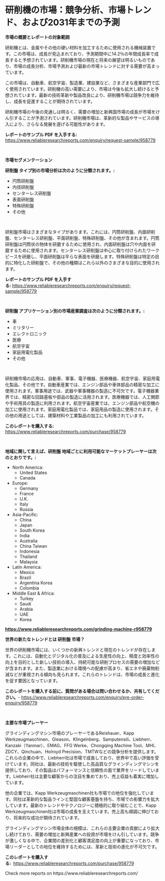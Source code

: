 <p><h1>研削機の市場：競争分析、市場トレンド、および2031年までの予測</h1></p><p><strong>市場の概要とレポートの対象範囲</strong></p>
<p><p>研削機とは、金属やその他の硬い材料を加工するために使用される機械装置です。この市場は、成長が見込まれており、予測期間中に14.2％の年間成長率で成長すると予想されています。研削機市場の現在と将来の展望は明るいものであり、市場の成長分析、市場予測および最新の市場トレンドに対する需要が高まっています。</p><p>この市場は、自動車、航空宇宙、製造業、建設業など、さまざまな産業部門で広く使用されています。研削機の高い需要により、市場は今後も拡大し続けると予想されています。最新の技術革新や製品改良により、研削機市場は競争力を維持し、成長を促進することが期待されています。</p><p>研削機市場の今後の見通しは明るく、需要の増加と新興国市場の成長が市場をけん引することが予測されています。研削機市場は、革新的な製品やサービスの導入により、さらなる発展を遂げる可能性があります。</p></p>
<p><strong>レポートのサンプル PDF を入手する:</strong> <a href="https://www.reliableresearchreports.com/enquiry/request-sample/958779">https://www.reliableresearchreports.com/enquiry/request-sample/958779</a></p>
<p>&nbsp;</p>
<p><strong>市場セグメンテーション</strong></p>
<p><strong>研削盤 タイプ別の市場分析は次のように分類されます。:</strong></p>
<p><ul><li>円筒研削盤</li><li>内径研削盤</li><li>センターレス研削盤</li><li>表面研削盤</li><li>特殊研削盤</li><li>その他</li></ul></p>
<p>&nbsp;</p>
<p><p>研削盤市場はさまざまなタイプがあります。これには、円筒研削盤、内面研削盤、センターレス研削盤、平面研削盤、特殊研削盤、その他が含まれます。円筒研削盤は円筒状の物体を研磨するために使用され、内面研削盤は穴や内面を研磨するために使用されます。センターレス研削盤は中心に取り付けられたワークピースを研磨し、平面研削盤は平らな表面を研磨します。特殊研削盤は特定の目的に特化した研削盤で、その他の種類はこれら以外のさまざまな目的に使用されます。</p></p>
<p><strong>レポートのサンプル PDF を入手する:</strong>&nbsp;<a href="https://www.reliableresearchreports.com/enquiry/request-sample/958779">https://www.reliableresearchreports.com/enquiry/request-sample/958779</a></p>
<p>&nbsp;</p>
<p><strong> 研削盤 アプリケーション別の市場産業調査は次のように分類されます。:</strong></p>
<p><ul><li>車</li><li>ミリタリー</li><li>エレクトロニック</li><li>医療</li><li>航空宇宙</li><li>家庭用電化製品</li><li>その他</li></ul></p>
<p>&nbsp;</p>
<p><p>研削機市場の応用は、自動車、軍事、電子機器、医療機器、航空宇宙、家庭用電化製品、その他です。自動車産業では、エンジン部品や車体部品の精密な加工に使用されます。軍事用途では、武器や軍事機器の製造に不可欠です。電子機器業界では、精密な回路基板や部品の製造に活用されます。医療機器では、人工関節や手術用具の製造に利用されます。航空宇宙産業では、エンジン部品や航空機の加工に使用されます。家庭用電化製品では、家庭用品の製造に使用されます。その他の用途としては、建築材料や工業製品の加工にも利用されています。</p></p>
<p><strong>このレポートを購入する:</strong>&nbsp; <a href="https://www.reliableresearchreports.com/purchase/958779">https://www.reliableresearchreports.com/purchase/958779</a></p>
<p>&nbsp;</p>
<p><strong>地域に関して言えば、研削盤 地域ごとに利用可能なマーケットプレーヤーは次のとおりです。:</strong></p>
<p><ul>
    <li>
        North America:
        <ul>
            <li>United States</li>
            <li>Canada</li>
        </ul>
    </li>
    <li>
        Europe:
        <ul>
            <li>Germany</li>
            <li>France</li>
            <li>U.K.</li>
            <li>Italy</li>
            <li>Russia</li>
        </ul>
    </li>
    <li>
        Asia-Pacific:
        <ul>
            <li>China</li>
            <li>Japan</li>
            <li>South Korea</li>
            <li>India</li>
            <li>Australia</li>
            <li>China Taiwan</li>
            <li>Indonesia</li>
            <li>Thailand</li>
            <li>Malaysia</li>
        </ul>
    </li>
    <li>
        Latin America:
        <ul>
            <li>Mexico</li>
            <li>Brazil</li>
            <li>Argentina Korea</li>
            <li>Colombia</li>
        </ul>
    </li>
    <li>
        Middle East & Africa:
        <ul>
            <li>Turkey</li>
            <li>Saudi</li>
            <li>Arabia</li>
            <li>UAE</li>
            <li>Korea</li>
        </ul>
    </li>
    </ul></p>
<p><strong><a href="https://www.reliableresearchreports.com/grinding-machine-r958779">https://www.reliableresearchreports.com/grinding-machine-r958779</a></strong>&nbsp;</p>
<p><strong>世界の新たなトレンドとは 研削盤 市場？</strong></p>
<p><p>世界の研削機市場には、いくつかの新興トレンドと現在のトレンドが存在します。これには、自動化とデジタル化の普及による生産性の向上、精度と効率性の向上を目的とした新しい技術の導入、持続可能な研削プロセスの需要の増加などが含まれます。また、製造業における環境への配慮が高まり、省エネや廃棄物削減などが重視される傾向も見られます。これらのトレンドは、市場の成長と進化を促す要因となっています。</p></p>
<p><strong>このレポートを購入する前に、質問がある場合は問い合わせるか、共有してください。</strong>- <a href="https://www.reliableresearchreports.com/enquiry/pre-order-enquiry/958779">https://www.reliableresearchreports.com/enquiry/pre-order-enquiry/958779</a></p>
<p>&nbsp;</p>
<p><strong>主要な市場プレーヤー</strong></p>
<p><p>グラインディングマシン市場のプレーヤーであるReishauer、Kapp Werkzeugmaschinen、Gleason、Klingelnberg、Samputensili、Liebherr、Kanzaki（Yanmar）、EMAG、FFG Werke、Chongqing Machine Tool、MHI、ZDCY、Qinchuan、Holroyd Precision、TMTWなどの競争分析を提供します。これらの企業の中で、Liebherr社は市場で成長しており、世界中で高い評価を受けています。同社は、最新の技術を駆使した高品質なグラインディングマシンを提供しており、その製品はパフォーマンスと信頼性の面で業界をリードしています。Liebherr社は主要な顧客からの注目を集めており、売上収益も着実に増加しています。</p><p>他の企業では、Kapp Werkzeugmaschinen社も市場での地位を強化しています。同社は革新的な製品ラインと堅固な顧客基盤を持ち、市場での影響力を拡大しています。最新のトレンドやテクノロジーに積極的に取り組むことで、Kapp Werkzeugmaschinen社は市場の成長を支えています。売上高も順調に伸びており、将来的な成功が期待されています。</p><p>グラインディングマシン市場全体の規模は、これらの主要企業の貢献により拡大し続けており、需要の増加と新興産業への投資が市場をけん引しています。競争が激しくなる中で、企業間の差別化と顧客満足度の向上が重要になっており、市場リーダーとしての地位を維持するためには、革新と技術の進化が不可欠です。</p></p>
<p><strong>このレポートを購入する:</strong>&nbsp;&nbsp;<a href="https://www.reliableresearchreports.com/purchase/958779">https://www.reliableresearchreports.com/purchase/958779</a></p>
<p>Check more reports on https://www.reliableresearchreports.com/</p>